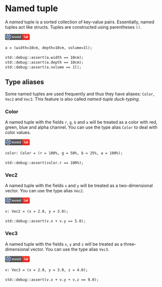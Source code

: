 # Named tuple

A *named* tuple is a sorted collection of key-value pairs.
Essentially, named tuples act like structs.
Tuples are constructed using parentheses `()`.

[![test](.test/types_named_tuple.png)](.test/types_named_tuple.md)

```µcad,types_named_tuple
a = (width=10cm, depth=10cm, volume=1l);

std::debug::assert(a.width == 10cm);
std::debug::assert(a.depth == 10cm);
std::debug::assert(a.volume == 1l);
```


## Type aliases 

Some named tuples are used frequently and thus they have aliases: `Color`, `Vec2` and `Vec3`.
This feature is also called *named-tuple duck-typing*.

### Color

A named tuple with the fields `r`, `g`, `b` and `a` will be treated as a color with red, green, blue and alpha channel.
You can use the type alias `Color` to deal with color values.

[![test](.test/types_named_tuple_color.png)](.test/types_named_tuple_color.md)

```µcad,types_named_tuple_color
color: Color = (r = 100%, g = 50%, b = 25%, a = 100%);

std::debug::assert(color.r == 100%);
```

### Vec2

A named tuple with the fields `x` and `y` will be treated as a two-dimensional vector.
You can use the type alias `Vec2`.

[![test](.test/types_named_tuple_vec2.png)](.test/types_named_tuple_vec2.md)

```µcad,types_named_tuple_vec2
v: Vec2 = (x = 2.0, y = 3.0);

std::debug::assert(v.x + v.y == 5.0);
```

### Vec3

A named tuple with the fields `x`, `y` and `z` will be treated as a three-dimensional vector.
You can use the type alias `Vec3`.

[![test](.test/types_named_tuple_vec3.png)](.test/types_named_tuple_vec3.md)

```µcad,types_named_tuple_vec3
v: Vec3 = (x = 2.0, y = 3.0, z = 4.0);

std::debug::assert(v.x + v.y + v.z == 9.0);
```

